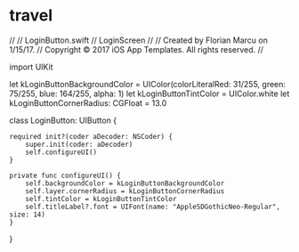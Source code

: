# travel
//
//  LoginButton.swift
//  LoginScreen
//
//  Created by Florian Marcu on 1/15/17.
//  Copyright © 2017 iOS App Templates. All rights reserved.
//

import UIKit

let kLoginButtonBackgroundColor = UIColor(colorLiteralRed: 31/255, green: 75/255, blue: 164/255, alpha: 1)
let kLoginButtonTintColor = UIColor.white
let kLoginButtonCornerRadius: CGFloat = 13.0

class LoginButton: UIButton {

    required init?(coder aDecoder: NSCoder) {
        super.init(coder: aDecoder)
        self.configureUI()
    }

    private func configureUI() {
        self.backgroundColor = kLoginButtonBackgroundColor
        self.layer.cornerRadius = kLoginButtonCornerRadius
        self.tintColor = kLoginButtonTintColor
        self.titleLabel?.font = UIFont(name: "AppleSDGothicNeo-Regular", size: 14)
    }

}
